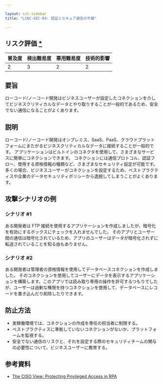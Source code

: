 ```yaml
---

layout: col-sidebar
title: "LCNC-SEC-04: 認証とセキュア通信の不備"

---
```


## リスク評価 [*](https://owasp.org/www-project-top-ten/2017/Note_About_Risks)

| 普及度 | 検出難易度 | 悪用難易度 | 技術的影響 |
| --- | --- | --- | --- |
| 2 | 3 | 2 | 2 |

## 要旨

ローコード/ノーコード開発はビジネスユーザーが設定したコネクションを介してビジネスクリティカルなデータとやり取りすることが一般的であるため、安全でない通信になることがよくあります。

## 説明

ローコード/ノーコード開発はオンプレミス、SaaS、PaaS、クラウドプラットフォームにまたがるビジネスクリティカルなデータに接続することが一般的です。
アプリケーションはビルトインのコネクタを使用して、さまざまなサービスに簡単にコネクションできます。
コネクションには通信プロトコル、認証フロー、使用する資格情報の種類など、さまざまなセキュリティ設定が可能です。
多くの場合、ビジネスユーザーがコネクションを設定するため、ベストプラクティスや企業のデータセキュリティポリシーから逸脱してしまうことがよくあります。

## 攻撃シナリオの例

### シナリオ #1

ある開発者は FTP 接続を使用するアプリケーションを作成しましたが、暗号化を有効にするボックスにチェックを入れませんでした。
そのアプリとユーザー間の通信は暗号化されているため、アプリのユーザーはデータが暗号化されずに転送されていることを知る由もありません。

### シナリオ #2

ある開発者は管理者の資格情報を使用してデータベースコネクションを作成しました。
そのコネクションを使用してユーザーにデータを表示するアプリケーションを構築します。このアプリでは読み取り専用の操作を許可するつもりでしたが、ユーザーは過剰な権限を持つコネクションを使用して、データベースにレコードを書き込んだり削除したりできます。

## 防止方法

- 実稼働環境では、コネクションの作成を専任の担当者に制限する。
- ベストプラクティスに準拠していないコネクションがないか、プラットフォームを監視する。
- 安全でない通信のリスクと、それを設定する際のセキュリティチームの関与の必要性について、ビジネスユーザーに教育する。

## 参考資料

- [The CISO View: Protecting Privileged Access in RPA](https://www.cyberark.com/resources/blog/ciso-view-insights-securely-scaling-rpa-initiatives)
